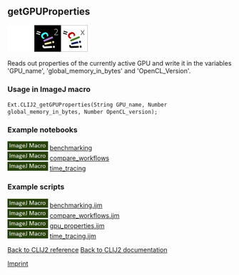 ## getGPUProperties
<img src="images/mini_empty_logo.png"/><img src="images/mini_clij2_logo.png"/><img src="images/mini_clijx_logo.png"/>

Reads out properties of the currently active GPU and write it in the variables 'GPU_name', 
'global_memory_in_bytes' and 'OpenCL_Version'.

### Usage in ImageJ macro
```
Ext.CLIJ2_getGPUProperties(String GPU_name, Number global_memory_in_bytes, Number OpenCL_version);
```




### Example notebooks
<a href="https://clij.github.io/clij2-docs/md/benchmarking"><img src="images/language_macro.png" height="20"/></a> [benchmarking](https://clij.github.io/clij2-docs/md/benchmarking)  
<a href="https://clij.github.io/clij2-docs/md/compare_workflows"><img src="images/language_macro.png" height="20"/></a> [compare_workflows](https://clij.github.io/clij2-docs/md/compare_workflows)  
<a href="https://clij.github.io/clij2-docs/md/time_tracing"><img src="images/language_macro.png" height="20"/></a> [time_tracing](https://clij.github.io/clij2-docs/md/time_tracing)  




### Example scripts
<a href="https://github.com/clij/clij2-docs/blob/master/src/main/macro/benchmarking.ijm"><img src="images/language_macro.png" height="20"/></a> [benchmarking.ijm](https://github.com/clij/clij2-docs/blob/master/src/main/macro/benchmarking.ijm)  
<a href="https://github.com/clij/clij2-docs/blob/master/src/main/macro/compare_workflows.ijm"><img src="images/language_macro.png" height="20"/></a> [compare_workflows.ijm](https://github.com/clij/clij2-docs/blob/master/src/main/macro/compare_workflows.ijm)  
<a href="https://github.com/clij/clij2-docs/blob/master/src/main/macro/gpu_properties.ijm"><img src="images/language_macro.png" height="20"/></a> [gpu_properties.ijm](https://github.com/clij/clij2-docs/blob/master/src/main/macro/gpu_properties.ijm)  
<a href="https://github.com/clij/clij2-docs/blob/master/src/main/macro/time_tracing.ijm"><img src="images/language_macro.png" height="20"/></a> [time_tracing.ijm](https://github.com/clij/clij2-docs/blob/master/src/main/macro/time_tracing.ijm)  


[Back to CLIJ2 reference](https://clij.github.io/clij2-docs/reference)
[Back to CLIJ2 documentation](https://clij.github.io/clij2-docs)

[Imprint](https://clij.github.io/imprint)
